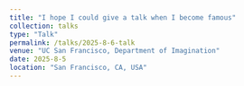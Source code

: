 ```yaml
---
title: "I hope I could give a talk when I become famous"
collection: talks
type: "Talk"
permalink: /talks/2025-8-6-talk
venue: "UC San Francisco, Department of Imagination"
date: 2025-8-5
location: "San Francisco, CA, USA"
---
```

